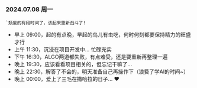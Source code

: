 
### 2024.07.08 周一

	`颓废的有段时间了，该起来重新战斗了!
	
  -  早上 09:00，起的有点晚，早起的鸟儿有虫吃，何时何刻都要保持精力的旺盛才行
  -  上午 11:30，沉浸在项目开发中... 忙碌充实
  -  下午 16:30，ALGO两道都失败，有点难受，还是要重新再整理一遍
  -  晚上 19:30，应该看看项目相关的，但忘记干嘛了...
  -  晚上 22:30，解答了不会的，明天准备自己再操作下（浪费了学AI的时间~）
  -  晚上 00:00，爱上了三毛在撒哈拉的日子... ❤️



